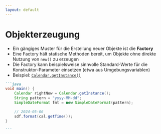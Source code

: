 ```yaml
---
layout: default
---
```


<Footer
    text="🎁 Objektorientierte Programmierung"
/>

# Objekterzeugung <SubHeading text="Factory"/>

<div class="grid grid-cols-12 gap-6">
<div class="col-span-6">

- Ein gängiges Muster für die Erstellung neuer Objekte ist die **Factory**
- Eine Factory hält statische Methoden bereit, um Objekte ohne direkte Nutzung von `new()` zu erzeugen
- Die Factory kann beispielsweise sinnvolle Standard-Werte für die Konstruktor-Parameter einsetzen (etwa aus Umgebungsvariablen)
- Beispiel: [`Calendar.getInstance()`](<https://docs.oracle.com/en/java/javase/22/docs/api/java.base/java/util/Calendar.html#getInstance()>)

</div>
<div class="col-span-6">

````md magic-move
```java
void main() {
    Calendar rightNow = Calendar.getInstance();
    String pattern = "yyyy-MM-dd";
    SimpleDateFormat fmt = new SimpleDateFormat(pattern);

    // 2024-05-06
    sdf.format(cal.getTime());
}

```
````

</div>
</div>

<PageNumber/>
